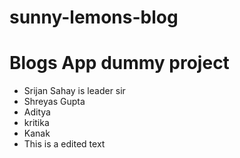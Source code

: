 # sunny-lemons-blog

<h1>Blogs App dummy project</h1>
<ul>
<li>Srijan Sahay is leader sir</li>
<li>Shreyas Gupta</li>
<li> Aditya</li>
<li>kritika</li>
<li>Kanak</li>
<li> This is a edited text </li>


